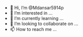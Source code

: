 - 👋 Hi, I’m @Mdansar5914p
- 👀 I’m interested in ...
- 🌱 I’m currently learning ...
- 💞️ I’m looking to collaborate on ...
- 📫 How to reach me ...

<!---
Mdansar5914p/Mdansar5914p is a ✨ special ✨ repository because its `README.md` (this file) appears on your GitHub profile.
You can click the Preview link to take a look at your changes.
--->
